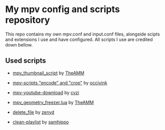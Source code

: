 # My mpv config and scripts repository

This repo contains my own mpv.conf and input.conf files, alongside scipts and extensions I use and have configured. All scripts I use are credited down bellow.

## Used scripts

- [mpv_thumbnail_script](https://github.com/TheAMM/mpv_thumbnail_script) by [TheAMM](https://github.com/TheAMM)

- [mpv-scripts "encode" and "crop"](https://github.com/occivink/mpv-scripts) by [occivink](https://github.com/occivink)

- [mpv-youtube-download](https://github.com/cvzi/mpv-youtube-download) by [cvzi](https://github.com/cvzi)

- [mpv_geometry_freezer.lua](https://gist.github.com/TheAMM/5e07ad787dd95d76131b61840f403a79) by [TheAMM](https://github.com/TheAMM)

- [delete_file](https://github.com/zenyd/mpv-scripts/blob/master/delete_file.lua) by [zenyd](https://github.com/zenyd)

- [clean-playlist](https://github.com/samhippo/mpv-scripts/blob/master/clean-playlist.lua) by [samhippo](https://github.com/samhippo)